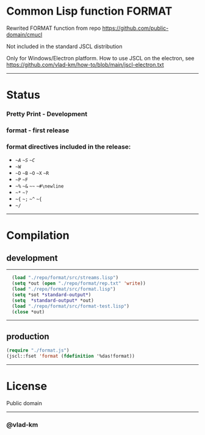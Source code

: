 #  Common Lisp function FORMAT

Rewrited FORMAT function from repo  https://github.com/public-domain/cmucl

Not included in the standard JSCL distribution

Only for Windows/Electron platform. How to use JSCL on the electron, see https://github.com/vlad-km/how-to/blob/main/jscl-electron.txt

___

# Status

### Pretty Print - Development

### format - first release
### format directives included in the release:
-  _`~A`_  _`~S`_ _`~C`_
-   `~W`
-   `~D`  `~B`  `~O`  `~X`  `~R`
-  `~P` `~F`
-  `~%` `~&` `~~`  `~#\newline`
-  `~*` `~?`
-  `~{` `~;` `~^` `~{`
-  `~/`
___
 
# Compilation

## development

___

```lisp
  (load "./repo/format/src/streams.lisp")
  (setq *out (open "./repo/format/rep.txt" 'write))
  (load "./repo/format/src/format.lisp")
  (setq *sot *standard-output*)
  (setq  *standard-output* *out)
  (load "./repo/format/src/format-test.lisp")
  (close *out)
```
___

## production

```lisp
(require "./format.js")
(jscl::fset 'format (fdefinition '%das!format))
```

___

# License

Public domain

___


### @vlad-km
   

